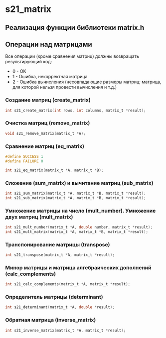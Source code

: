 # s21_matrix

## Реализация функции библиотеки matrix.h

## Операции над матрицами

Все операции (кроме сравнения матриц) должны возвращать результирующий код:  
- 0 - OK
- 1 - Ошибка, некорректная матрица   
- 2 - Ошибка вычисления (несовпадающие размеры матриц; матрица, для которой нельзя провести вычисления и т.д.)

### Создание матриц (create_matrix)

```c
int s21_create_matrix(int rows, int columns, matrix_t *result);
```

### Очистка матриц (remove_matrix)

```c
void s21_remove_matrix(matrix_t *A);
```

### Сравнение матриц (eq_matrix)

```c
#define SUCCESS 1
#define FAILURE 0

int s21_eq_matrix(matrix_t *A, matrix_t *B);
```

### Сложение (sum_matrix) и вычитание матриц (sub_matrix)

```c
int s21_sum_matrix(matrix_t *A, matrix_t *B, matrix_t *result);
int s21_sub_matrix(matrix_t *A, matrix_t *B, matrix_t *result);
```

### Умножение матрицы на число (mult_number). Умножение двух матриц (mult_matrix)

```c
int s21_mult_number(matrix_t *A, double number, matrix_t *result);
int s21_mult_matrix(matrix_t *A, matrix_t *B, matrix_t *result);
```

### Транспонирование матрицы (transpose)

```c
int s21_transpose(matrix_t *A, matrix_t *result);
```

### Минор матрицы и матрица алгебраических дополнений (calc_complements)

```c
int s21_calc_complements(matrix_t *A, matrix_t *result);
```

### Определитель матрицы (determinant)

```c
int s21_determinant(matrix_t *A, double *result);
```

### Обратная матрица (inverse_matrix)

```c
int s21_inverse_matrix(matrix_t *A, matrix_t *result);
```




